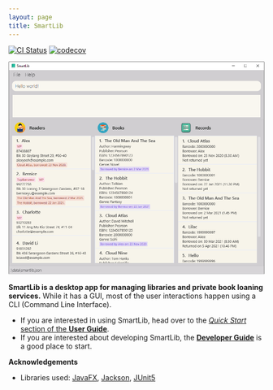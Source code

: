 ```yaml
---
layout: page
title: SmartLib
---
```


[![CI Status](https://github.com/se-edu/addressbook-level3/workflows/Java%20CI/badge.svg)](https://github.com/AY2021S2-CS2103T-W13-2/tp/actions)
[![codecov](https://codecov.io/gh/AY2021S2-CS2103T-W13-2/tp/branch/master/graph/badge.svg?token=KGHSIHY2LI)](https://codecov.io/gh/AY2021S2-CS2103T-W13-2/tp)

![Ui](images/Ui.png)

**SmartLib is a desktop app for managing libraries and private book loaning services.** While it has a GUI, most of the user interactions happen using a CLI (Command Line Interface).

* If you are interested in using SmartLib, head over to the [_Quick Start_ section of the **User Guide**](https://ay2021s2-cs2103t-w13-2.github.io/tp/UserGuide#quick-start).
* If you are interested about developing SmartLib, the [**Developer Guide**](https://ay2021s2-cs2103t-w13-2.github.io/tp/DeveloperGuide) is a good place to start.

**Acknowledgements**

* Libraries used: [JavaFX](https://openjfx.io/), [Jackson](https://github.com/FasterXML/jackson), [JUnit5](https://github.com/junit-team/junit5)
